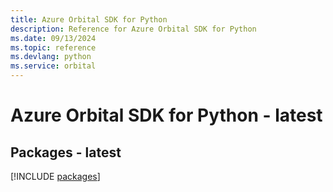 ```yaml
---
title: Azure Orbital SDK for Python
description: Reference for Azure Orbital SDK for Python
ms.date: 09/13/2024
ms.topic: reference
ms.devlang: python
ms.service: orbital
---
```

# Azure Orbital SDK for Python - latest
## Packages - latest
[!INCLUDE [packages](orbital-index.md)]